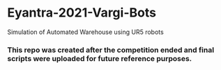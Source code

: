 # Eyantra-2021-Vargi-Bots
Simulation of Automated Warehouse using UR5 robots

### This repo was created after the competition ended and final scripts were uploaded for future reference purposes.
